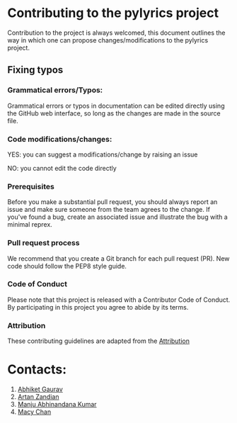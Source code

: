 # Contributing to the pylyrics project
Contribution to the project is always welcomed, this document outlines the way in which one can propose changes/modifications to the  pylyrics project.

## Fixing typos
### Grammatical errors/Typos:
Grammatical errors or typos in documentation can be edited directly using the GitHub web interface, so long as the changes are made in the source file.

### Code modifications/changes:
YES: you can suggest a modifications/change by raising an issue

NO: you cannot edit the code directly

### Prerequisites
Before you make a substantial pull request, you should always report an issue and make sure someone from the team agrees to the change. If you've found a bug, create an associated issue and illustrate the bug with a minimal reprex.

### Pull request process
We recommend that you create a Git branch for each pull request (PR).
New code should follow the PEP8 style guide.

### Code of Conduct
Please note that this project is released with a Contributor Code of Conduct. By participating in this project you agree to abide by its terms.

### Attribution
These contributing guidelines are adapted from the [Attribution](https://www.contributor-covenant.org/version/1/0/0/code-of-conduct/)

# Contacts:

1. [Abhiket Gaurav](mailto:p12abhiketg@iimidr.ac.in)
2. [Artan Zandian](mailto:artanzand@yahoo.co.uk)
3. [Manju Abhinandana Kumar](mailto:manju.abhinandana@gmail.com)
4. [Macy Chan](mailto:macychan@student.ubc.ca)

